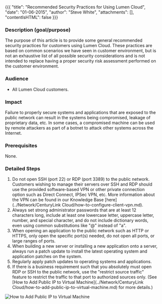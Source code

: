 {{{
  "title": "Recommended Security Practices for Using Lumen Cloud",
  "date": "01-06-2015",
  "author": "Steve White",
  "attachments": [],
  "contentIsHTML": false
}}}

### Description (goal/purpose)
The purpose of this article is to provide some general recommended security practices for customers using Lumen Cloud. These practices are based on common scenarios we have seen in customer environment, but is not an exhaustive list of all possible security considerations and is not intended to replace having a proper security risk assessment performed on the customer environment.

### Audience
* All Lumen Cloud customers.

### Impact
Failure to properly secure systems and applications that are exposed to the public network can result in the systems being compromised, leakage of proprietary data, etc. In some cases, a compromised machine can be used by remote attackers as part of a botnet to attack other systems across the Internet.

### Prerequisites
None.

### Detailed Steps
1. Do not open SSH (port 22) or RDP (port 3389) to the public network. Customers wishing to manage their servers over SSH and RDP should use the provided software-based VPN or other private connection option such as Direct Connect, IPSec VPN, etc. More information about the VPN can be found in our Knowledge Base [here](../Network/CenturyLink Cloud/how-to-configure-client-vpn.md).
2. Always set strong administrator passwords that are at least 12 characters long, include at least one lowercase letter, uppercase letter, number, and special character, and do not include dictionary words, even using common substitutions like "@" instead of "a".
3. When opening an application to the public network such as HTTP or HTTPS, only open the specific port(s) needed, do not open all ports, or large ranges of ports.
4. When building a new server or installing a new application onto a server, always run a patch update to install the latest operating system and application patches on the system.
5. Regularly apply patch updates to operating systems and applications.
6. If there is a business requirement such that you absolutely must open RDP or SSH to the public network, use the "restrict source traffic" feature to restrict the traffic to that port to authorized sources only. (See [How to Add Public IP to Virtual Machine](../Network/CenturyLink Cloud/how-to-add-public-ip-to-virtual-machine.md) for more details.)

  ![How to Add Public IP to Virtual Machine](../images/recommended-security-practices-for-using-centurylink-cloud1.png)
